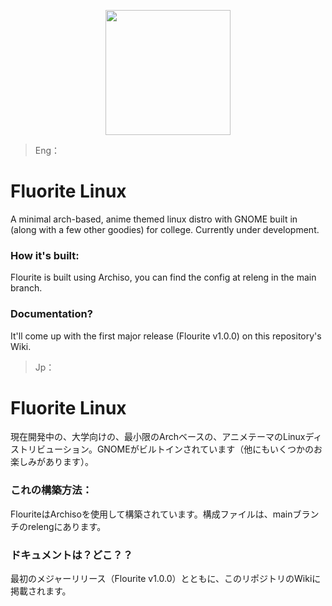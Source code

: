 <p align="center">
  <img src="assets-readme/enterprise-confused.gif" width="200" height="200">
</p>

> Eng：
# Fluorite Linux
A minimal arch-based, anime themed linux distro with GNOME built in (along with a few other goodies) for college. Currently under development.

### How it's built:
Flourite is built using Archiso, you can find the config at releng in the main branch.

### Documentation?
It'll come up with the first major release (Flourite v1.0.0) on this repository's Wiki.

> Jp：
# Fluorite Linux
現在開発中の、大学向けの、最小限のArchベースの、アニメテーマのLinuxディストリビューション。GNOMEがビルトインされています（他にもいくつかのお楽しみがあります）。

### これの構築方法：
FlouriteはArchisoを使用して構築されています。構成ファイルは、mainブランチのrelengにあります。

### ドキュメントは？どこ？？
最初のメジャーリリース（Flourite v1.0.0）とともに、このリポジトリのWikiに掲載されます。
